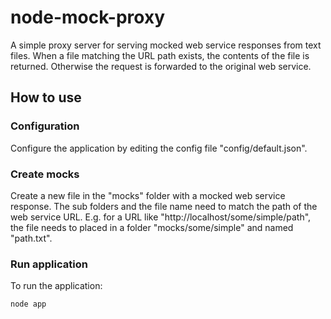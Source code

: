 # node-mock-proxy
A simple proxy server for serving mocked web service responses from text files. When a file matching the URL path exists, the contents of the file is returned. Otherwise the request is forwarded to the original web service.

## How to use
### Configuration
Configure the application by editing the config file "config/default.json".

### Create mocks
Create a new file in the "mocks" folder with a mocked web service response. The sub folders and the file name need to match the path of the web service URL. E.g. for a URL like "http://localhost/some/simple/path", the file needs to placed in a folder "mocks/some/simple" and named "path.txt".  

### Run application
To run the application:

    node app
